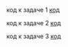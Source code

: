 код к задаче 1 [код](hw01/Program.cs)

код к задаче 2 [код](hw02/Program.cs)

код к задаче 3 [код](hw03/Program.cs)